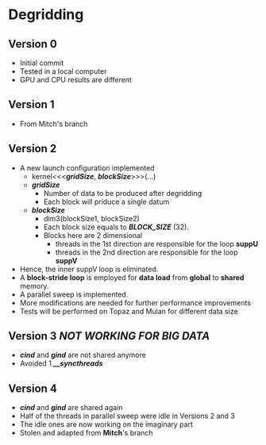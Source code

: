 # Degridding
## Version 0
- Initial commit
- Tested in a local computer
- GPU and CPU results are different

## Version 1
- From Mitch's branch

## Version 2
- A new launch configuration implemented
    - kernel<<<***gridSize***, ***blockSize***>>>(...)
    - ***gridSize***
        - Number of data to be produced after degridding
        - Each block will priduce a single datum
    - ***blockSize***
        - dim3(blockSize1, blockSize2)
        - Each block size equals to ***BLOCK_SIZE*** (32).
        - Blocks here are 2 dimensional
            - threads in the 1st direction are responsible for the loop **suppU**
            - threads in the 2nd direction are responsible for the loop **suppV**
- Hence, the inner suppV loop is eliminated.
- A **block-stride loop** is employed for **data load** from **global** to **shared** memory.
- A parallel sweep is implemented.
- More modifications are needed for further performance improvements
- Tests will be performed on Topaz and Mulan for different data size 

## Version 3 ***NOT WORKING FOR BIG DATA***
- ***cind*** and ***gind*** are not shared anymore
- Avoided 1 ***__syncthreads***

## Version 4
- ***cind*** and ***gind*** are shared again
- Half of the threads in parallel sweep were idle in Versions 2 and 3
- The idle ones are now working on the imaginary part
- Stolen and adapted from **Mitch**'s branch

